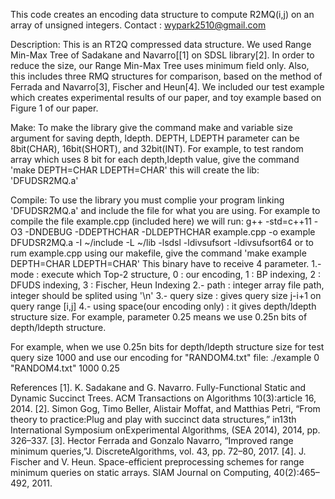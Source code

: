 This code creates an encoding data structure to compute R2MQ(i,j) on an array of unsigned integers.
Contact : wypark2510@gmail.com

Description:
This is an RT2Q compressed data structure. We used Range Min-Max Tree of Sadakane and Navarro[[1] on SDSL library[2]. In order to reduce the size, our Range Min-Max Tree uses minimum field only. Also, this includes three RMQ structures for comparison, based on the method of Ferrada and Navarro[3], Fischer and Heun[4].
We included our test example which creates experimental results of our paper, and toy example based on Figure 1 of our paper.

Make:
To make the library give the command make and variable size argument for saving depth, ldepth. DEPTH, LDEPTH parameter can be 8bit(CHAR), 16bit(SHORT), and 32bit(INT).  For example, to test random array which uses 8 bit for each depth,ldepth value, give the command 'make DEPTH=CHAR LDEPTH=CHAR' this will create the lib: 'DFUDSR2MQ.a'

Compile:
To use the library you must complie your program linking 'DFUDSR2MQ.a' and include the file for what you are using.
For example to compile the file example.cpp (included here) we will run:
g++ -std=c++11 -O3 -DNDEBUG -DDEPTHCHAR -DLDEPTHCHAR example.cpp -o example DFUDSR2MQ.a -I ~/include -L ~/lib -lsdsl -ldivsufsort -ldivsufsort64
or to rum example.cpp using our makefile, give the command 'make example DEPTH=CHAR LDEPTH=CHAR'
This binary have to receive 4 parameter.
1.- mode : execute which Top-2 structure, 0 : our encoding, 1 : BP indexing, 2 : DFUDS indexing, 3 : Fischer, Heun Indexing
2.- path : integer array file path, integer should be splited using '\n'
3.- query size : gives query size j-i+1 on query range [i,j]
4.- using space(our encoding only) : it gives depth/ldepth structure size. For example, parameter 0.25 means we use 0.25n bits of depth/ldepth structure.

For example, when we use 0.25n bits for depth/ldepth structure size for test query size 1000 and use our encoding for "RANDOM4.txt" file:
./example 0 "RANDOM4.txt" 1000 0.25

References
[1]. K. Sadakane and G. Navarro. Fully-Functional Static and Dynamic Succinct Trees. ACM Transactions on Algorithms 10(3):article 16, 2014.
[2]. Simon Gog, Timo Beller, Alistair Moffat, and Matthias Petri, “From theory to practice:Plug  and  play  with  succinct  data  structures,”   in13th International Symposium onExperimental Algorithms, (SEA 2014), 2014, pp. 326–337.
[3]. Hector Ferrada and Gonzalo Navarro, “Improved range minimum queries,”J. DiscreteAlgorithms, vol. 43, pp. 72–80, 2017.
[4]. J. Fischer and V. Heun. Space-efficient preprocessing schemes for range minimum queries on static arrays. SIAM Journal on Computing, 40(2):465–492, 2011.

